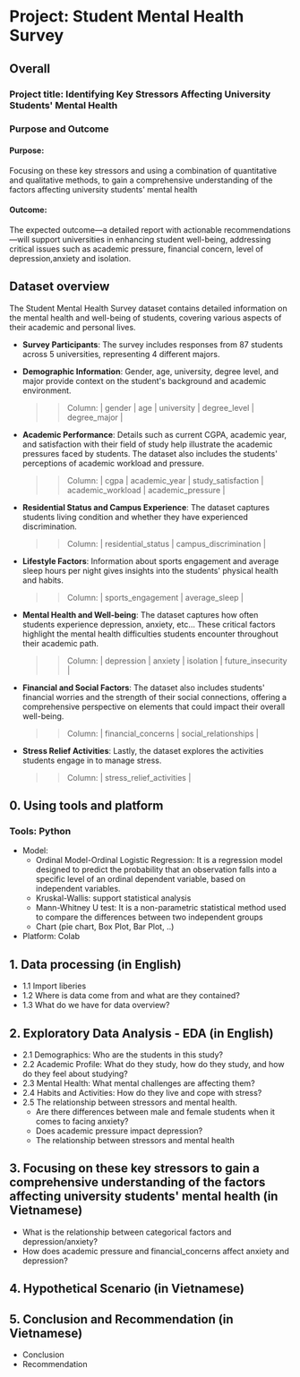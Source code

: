 # Project: Student Mental Health Survey

## Overall
### Project title: Identifying Key Stressors Affecting University Students' Mental Health
### Purpose and Outcome
  #### Purpose: 
  Focusing on these key stressors and using a combination of quantitative and qualitative methods, to gain a comprehensive understanding of the factors affecting university students' mental health
  #### Outcome: 
  The expected outcome—a detailed report with actionable recommendations—will support universities in enhancing student well-being, addressing critical issues such as academic pressure, financial concern, level of depression,anxiety and isolation.

## Dataset overview
The Student Mental Health Survey dataset contains detailed information on the mental health and well-being of students, covering various aspects of their academic and personal lives.

- **Survey Participants**: The survey includes responses from 87 students across 5 universities, representing 4 different majors.
- **Demographic Information**: Gender, age, university, degree level, and major provide context on the student's background and academic environment.
  >> Column: | gender | age | university | degree_level | degree_major |
  
- **Academic Performance**: Details such as current CGPA, academic year, and satisfaction with their field of study help illustrate the academic pressures faced by students. The dataset also includes the students' perceptions of academic workload and pressure.
  >> Column: | cgpa | academic_year | study_satisfaction | academic_workload | academic_pressure |
  
- **Residential Status and Campus Experience**: The dataset captures students living condition and whether they have experienced discrimination.
  >> Column: | residential_status | campus_discrimination |

- **Lifestyle Factors**: Information about sports engagement and average sleep hours per night gives insights into the students' physical health and habits.
  >> Column: | sports_engagement | average_sleep |
  
- **Mental Health and Well-being**: The dataset captures how often students experience depression, anxiety, etc... These critical factors highlight the mental health difficulties students encounter throughout their academic path.
  >> Column: | depression | anxiety | isolation | future_insecurity |

- **Financial and Social Factors**: The dataset also includes students' financial worries and the strength of their social connections, offering a comprehensive perspective on elements that could impact their overall well-being.
  >> Column: | financial_concerns | social_relationships | 

- **Stress Relief Activities**: Lastly, the dataset explores the activities students engage in to manage stress.
  >> Column: | stress_relief_activities |

## 0. Using tools and platform
### Tools: Python
- Model:
    - Ordinal Model-Ordinal Logistic Regression: It is a regression model designed to predict the probability that an observation falls into a specific level of an ordinal dependent variable, based on independent variables.
    - Kruskal-Wallis: support statistical analysis
    - Mann-Whitney U test: It is a non-parametric statistical method used to compare the differences between two independent groups
    - Chart (pỉe chart, Box Plot, Bar Plot, ..)
- Platform: Colab
## 1. Data processing (in English)
- 1.1 Import liberies
- 1.2 Where is data come from and what are they contained?
- 1.3 What do we have for data overview?
## 2. Exploratory Data Analysis - EDA (in English)
- 2.1 Demographics: Who are the students in this study?
- 2.2 Academic Profile: What do they study, how do they study, and how do they feel about studying?
- 2.3 Mental Health: What mental challenges are affecting them?
- 2.4 Habits and Activities: How do they live and cope with stress?
- 2.5 The relationship between stressors and mental health.
    - Are there differences between male and female students when it comes to facing anxiety?
    - Does academic pressure impact depression?
    - The relationship between stressors and mental health
## 3. Focusing on these key stressors to gain a comprehensive understanding of the factors affecting university students' mental health (in Vietnamese)
- What is the relationship between categorical factors and depression/anxiety?
- How does academic pressure and financial_concerns affect anxiety and depression?
## 4. Hypothetical Scenario (in Vietnamese)
## 5. Conclusion and Recommendation (in Vietnamese)
- Conclusion
- Recommendation
